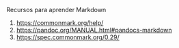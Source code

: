 Recursos para aprender Markdown

1. https://commonmark.org/help/
2. https://pandoc.org/MANUAL.html#pandocs-markdown
3. https://spec.commonmark.org/0.29/
